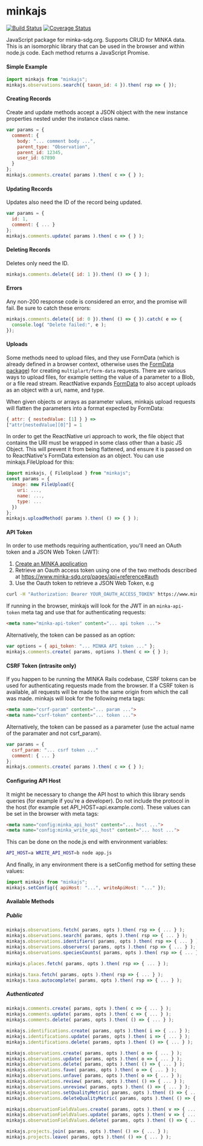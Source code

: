 # minkajs

[![Build Status](https://github.com/minka-sdg/minkajs/workflows/minkajs%20CI/badge.svg)](https://github.com/minka-sdg/minkajs/actions)
[![Coverage Status](https://coveralls.io/repos/github/minka-sdg/minkajs/badge.svg?branch=main)](https://coveralls.io/github/minka-sdg/minkajs?branch=main)

JavaScript package for minka-sdg.org. Supports CRUD for MINKA data. This
is an isomorphic library that can be used in the browser and within
node.js code. Each method returns a JavaScript Promise.

#### Simple Example
```js
import minkajs from "minkajs";
minkajs.observations.search({ taxon_id: 4 }).then( rsp => { });
```

#### Creating Records

Create and update methods accept a JSON object with the new instance properties
nested under the instance class name.

```js
var params = {
  comment: {
    body: "... comment body ...",
    parent_type: "Observation",
    parent_id: 12345,
    user_id: 67890
  }
};
minkajs.comments.create( params ).then( c => { } );
```

#### Updating Records

Updates also need the ID of the record being updated.

```js
var params = {
  id: 1,
  comment: { ... }
};
minkajs.comments.update( params ).then( c => { } );
```

#### Deleting Records

Deletes only need the ID.

```js
minkajs.comments.delete({ id: 1 }).then( () => { } );
```

#### Errors

Any non-200 response code is considered an error, and the promise will fail. Be
sure to catch these errors:

```js
minkajs.comments.delete({ id: 0 }).then( () => { }).catch( e => {
  console.log( "Delete failed:", e );
});
```

#### Uploads

Some methods need to upload files, and they use FormData (which is already defined in a browser context, otherwise uses the [FormData package](https://www.npmjs.com/package/form-data)) for creating `multiplart/form-data` requests. There are various ways to upload files, for example setting the value of a parameter to a Blob, or a file read stream. ReactNative expands [FormData](https://github.com/facebook/react-native/blob/master/Libraries/Network/FormData.js) to also accept uploads as an object with a uri, name, and type.

When given objects or arrays as parameter values, minkajs upload requests will flatten the parameters into a format expected by FormData:

```js
{ attr: { nestedValue: [1] } } =>
["attr[nestedValue][0]"] = 1
```

In order to get the ReactNative uri approach to work, the file object that contains the URI must be wrapped in some class other than a basic JS Object. This will prevent it from being flattened, and ensure it is passed on to ReactNative's FormData extension as an object. You can use minkajs.FileUpload for this:

```js
import minkajs, { FileUpload } from "minkajs";
const params = {
  image: new FileUpload({
    uri: ...,
    name: ...,
    type: ...
  })
};
minkajs.uploadMethod( params ).then( () => { } );
```

#### API Token

In order to use methods requiring authentication, you'll need an OAuth token and a JSON Web Token (JWT):

1. [Create an MINKA application](https://www.minka-sdg.org/oauth/applications/new)
1. Retrieve an Oauth access token using one of the two methods described at https://www.minka-sdg.org/pages/api+reference#auth
1. Use the Oauth token to retrieve a JSON Web Token, e.g
  ```bash
  curl -H "Authorization: Bearer YOUR_OAUTH_ACCESS_TOKEN" https://www.minka-sdg.org/users/api_token
  ```
If running in the browser,
minkajs will look for the JWT in an `minka-api-token` meta tag and use that for
authenticating requests:

```html
<meta name="minka-api-token" content="... api token ...">
```

Alternatively, the token can be passed as an option:

```js
var options = { api_token: "... MINKA API token ..." };
minkajs.comments.create( params, options ).then( c => { } );
```

#### CSRF Token (intrasite only)

If you happen to be running the MINKA Rails codebase, CSRF tokens can
be used for authenticating requests made from the browser. If a CSRF token is
available, all requests will be made to the same origin from which the call
was made. minkajs will look for the following meta tags:

```html
<meta name="csrf-param" content="... param ...">
<meta name="csrf-token" content="... token ...">
```

Alternatively, the token can be passed as a parameter (use the actual
name of the paramater and not csrf_param).

```js
var params = {
  csrf_param: "... csrf token ..."
  comment: { ... }
};
minkajs.comments.create( params ).then( c => { } );
```

#### Configuring API Host

It might be necessary to change the API host to which this library sends queries
(for example if you're a developer). Do not include the protocol in the host
(for example set API_HOST=api.example.com). These values can be set in the
browser with meta tags:

```html
<meta name="config:minka_api_host" content="... host ...">
<meta name="config:minka_write_api_host" content="... host ...">
```

This can be done on the node.js end with environment variables:

```bash
API_HOST=a WRITE_API_HOST=b node app.js
```

And finally, in any environment there is a setConfig method for setting these
values:

```js
import minkajs from "minkajs";
minkajs.setConfig({ apiHost: "...", writeApiHost: "..." });
```

#### Available Methods

##### Public

```js
minkajs.observations.fetch( params, opts ).then( rsp => { ... } );
minkajs.observations.search( params, opts ).then( rsp => { ... } );
minkajs.observations.identifiers( params, opts ).then( rsp => { ... } );
minkajs.observations.observers( params, opts ).then( rsp => { ... } );
minkajs.observations.speciesCounts( params, opts ).then( rsp => { ... } );

minkajs.places.fetch( params, opts ).then( rsp => { ... } );

minkajs.taxa.fetch( params, opts ).then( rsp => { ... } );
minkajs.taxa.autocomplete( params, opts ).then( rsp => { ... } );
```

##### Authenticated

```js
minkajs.comments.create( params, opts ).then( c => { ... } );
minkajs.comments.update( params, opts ).then( c => { ... } );
minkajs.comments.delete( params, opts ).then( () => { ... } );

minkajs.identifications.create( params, opts ).then( i => { ... } );
minkajs.identifications.update( params, opts ).then( i => { ... } );
minkajs.identifications.delete( params, opts ).then( () => { ... } );

minkajs.observations.create( params, opts ).then( o => { ... } );
minkajs.observations.update( params, opts ).then( o => { ... } );
minkajs.observations.delete( params, opts ).then( () => { ... } );
minkajs.observations.fave( params, opts ).then( o => { ... } );
minkajs.observations.unfave( params, opts ).then( o => { ... } );
minkajs.observations.review( params, opts ).then( () => { ... } );
minkajs.observations.unreview( params, opts ).then( () => { ... } );
minkajs.observations.setQualityMetric( params, opts ).then( () => { ... } );
minkajs.observations.deleteQualityMetric( params, opts ).then( () => { ... } );

minkajs.observationFieldValues.create( params, opts ).then( v => { ... } );
minkajs.observationFieldValues.update( params, opts ).then( v => { ... } );
minkajs.observationFieldValues.delete( params, opts ).then( () => { ... } );

minkajs.projects.join( params, opts ).then( () => { ... } );
minkajs.projects.leave( params, opts ).then( () => { ... } );
```

